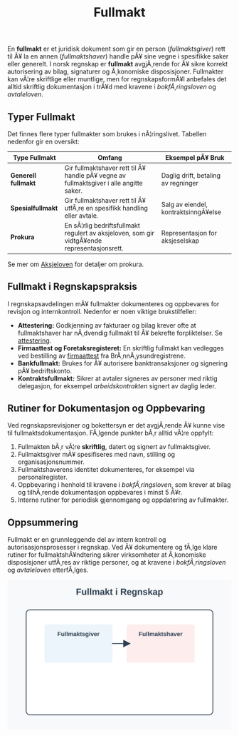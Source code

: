 ﻿---
title: "Fullmakt"
meta_title: "Fullmakt"
meta_description: 'En **fullmakt** er et juridisk dokument som gir en person (*fullmaktsgiver*) rett til Ã¥ la en annen (*fullmaktshaver*) handle pÃ¥ sine vegne i spesifikke saker...'
slug: fullmakt
type: blog
layout: pages/single
---

En **fullmakt** er et juridisk dokument som gir en person (*fullmaktsgiver*) rett til Ã¥ la en annen (*fullmaktshaver*) handle pÃ¥ sine vegne i spesifikke saker eller generelt. I norsk regnskap er **fullmakt** avgjÃ¸rende for Ã¥ sikre korrekt autorisering av bilag, signaturer og Ã¸konomiske disposisjoner. Fullmakter kan vÃ¦re skriftlige eller muntlige, men for regnskapsformÃ¥l anbefales det alltid skriftlig dokumentasjon i trÃ¥d med kravene i _bokfÃ¸ringsloven_ og _avtaleloven_.

## Typer Fullmakt

Det finnes flere typer fullmakter som brukes i nÃ¦ringslivet. Tabellen nedenfor gir en oversikt:

| Type Fullmakt        | Omfang                                      | Eksempel pÃ¥ Bruk                       |
|----------------------|---------------------------------------------|----------------------------------------|
| **Generell fullmakt**| Gir fullmaktshaver rett til Ã¥ handle pÃ¥ vegne av fullmaktsgiver i alle angitte saker. | Daglig drift, betaling av regninger    |
| **Spesialfullmakt**  | Gir fullmaktshaver rett til Ã¥ utfÃ¸re en spesifikk handling eller avtale.            | Salg av eiendel, kontraktsinngÃ¥else    |
| **Prokura**          | En sÃ¦rlig bedriftsfullmakt regulert av aksjeloven, som gir vidtgÃ¥ende representasjonsrett. | Representasjon for aksjeselskap        |

Se mer om [Aksjeloven](/blogs/regnskap/hva-er-aksjeloven "Hva er Aksjeloven? Regler for Aksjeselskaper i Norge") for detaljer om prokura.

## Fullmakt i Regnskapspraksis

I regnskapsavdelingen mÃ¥ fullmakter dokumenteres og oppbevares for revisjon og internkontroll. Nedenfor er noen viktige brukstilfeller:

* **Attestering:** Godkjenning av fakturaer og bilag krever ofte at fullmaktshaver har nÃ¸dvendig fullmakt til Ã¥ bekrefte forpliktelser. Se [attestering](/blogs/regnskap/hva-er-attestering "Hva er Attestering? En Komplett Guide til Bilagsbehandling og Godkjenning").
* **Firmaattest og Foretaksregisteret:** En skriftlig fullmakt kan vedlegges ved bestilling av [firmaattest](/blogs/regnskap/firmaattest "Firmaattest “ Hva er en firmaattest? En Komplett Guide") fra BrÃ¸nnÃ¸ysundregistrene.
* **Bankfullmakt:** Brukes for Ã¥ autorisere banktransaksjoner og signering pÃ¥ bedriftskonto.
* **Kontraktsfullmakt:** Sikrer at avtaler signeres av personer med riktig delegasjon, for eksempel _arbeidskontrakten_ signert av daglig leder.

## Rutiner for Dokumentasjon og Oppbevaring

Ved regnskapsrevisjoner og bokettersyn er det avgjÃ¸rende Ã¥ kunne vise til fullmaktsdokumentasjon. FÃ¸lgende punkter bÃ¸r alltid vÃ¦re oppfylt:

1. Fullmakten bÃ¸r vÃ¦re **skriftlig**, datert og signert av fullmaktsgiver.
2. Fullmaktsgiver mÃ¥ spesifiseres med navn, stilling og organisasjonsnummer.
3. Fullmaktshaverens identitet dokumenteres, for eksempel via personalregister.
4. Oppbevaring i henhold til kravene i _bokfÃ¸ringsloven_, som krever at bilag og tilhÃ¸rende dokumentasjon oppbevares i minst 5 Ã¥r.
5. Interne rutiner for periodisk gjennomgang og oppdatering av fullmakter.

## Oppsummering

Fullmakt er en grunnleggende del av intern kontroll og autorisasjonsprosesser i regnskap. Ved Ã¥ dokumentere og fÃ¸lge klare rutiner for fullmaktshÃ¥ndtering sikrer virksomheter at Ã¸konomiske disposisjoner utfÃ¸res av riktige personer, og at kravene i _bokfÃ¸ringsloven_ og _avtaleloven_ etterfÃ¸lges.

![Fullmakt i Regnskap](fullmakt-image.svg)



